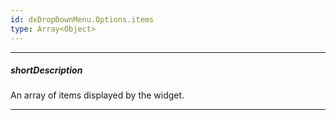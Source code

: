 ```yaml
---
id: dxDropDownMenu.Options.items
type: Array<Object>
---
```

---
##### shortDescription
An array of items displayed by the widget.

---
<!-- Description goes here -->